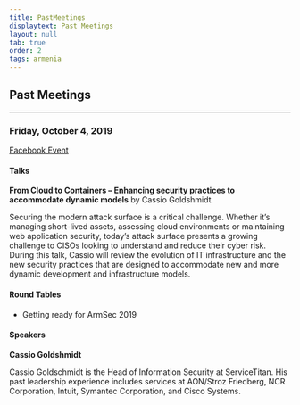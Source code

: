 ```yaml
---
title: PastMeetings
displaytext: Past Meetings
layout: null
tab: true
order: 2
tags: armenia
---
```


## Past Meetings

<hr>

### Friday, October 4, 2019

[Facebook Event](https://www.facebook.com/events/2415197248750402/)

#### Talks

**From Cloud to Containers – Enhancing security practices to accommodate dynamic models** by Cassio Goldshmidt

Securing the modern attack surface is a critical challenge. Whether it’s managing short-lived assets, assessing cloud environments or maintaining web application security, today’s attack surface presents a growing challenge to CISOs looking to understand and reduce their cyber risk. During this talk, Cassio will review the evolution of IT infrastructure and the new security practices that are designed to accommodate new and more dynamic development and infrastructure models.

#### Round Tables

- Getting ready for ArmSec 2019

#### Speakers

**Cassio Goldshmidt**

Cassio Goldschmidt is the Head of Information Security at ServiceTitan. His past leadership experience includes services at AON/Stroz Friedberg, NCR Corporation, Intuit, Symantec Corporation, and Cisco Systems.
